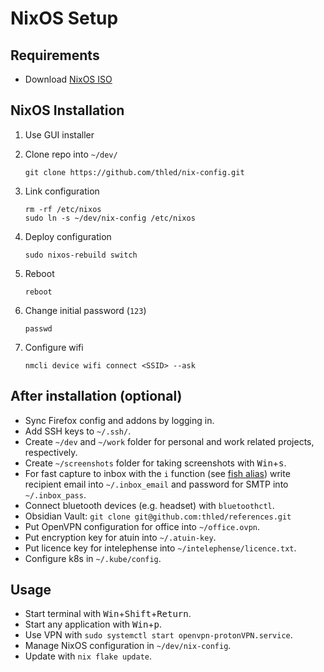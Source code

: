 # NixOS Setup

## Requirements

- Download [NixOS ISO][nixos]

## NixOS Installation

1. Use GUI installer
1. Clone repo into `~/dev/`

    ```shell
    git clone https://github.com/thled/nix-config.git
    ```

1. Link configuration

    ```shell
    rm -rf /etc/nixos
    sudo ln -s ~/dev/nix-config /etc/nixos
    ```

1. Deploy configuration

    ```shell
    sudo nixos-rebuild switch
    ```

1. Reboot

    ```shell
    reboot
    ```

1. Change initial password (`123`)

    ```shell
    passwd
    ```

1. Configure wifi

    ```shell
    nmcli device wifi connect <SSID> --ask
    ```

## After installation (optional)

- Sync Firefox config and addons by logging in.
- Add SSH keys to `~/.ssh/`.
- Create `~/dev` and `~/work` folder for personal and work related projects, respectively.
- Create `~/screenshots` folder for taking screenshots with <kbd>Win</kbd>+<kbd>s</kbd>.
- For fast capture to inbox with the `i` function (see [fish alias][fish]) write recipient email into `~/.inbox_email` and password for SMTP into `~/.inbox_pass`.
- Connect bluetooth devices (e.g. headset) with `bluetoothctl`.
- Obsidian Vault: `git clone git@github.com:thled/references.git`
- Put OpenVPN configuration for office into `~/office.ovpn`.
- Put encryption key for atuin into `~/.atuin-key`.
- Put licence key for intelephense into `~/intelephense/licence.txt`.
- Configure k8s in `~/.kube/config`.

## Usage

- Start terminal with <kbd>Win</kbd>+<kbd>Shift</kbd>+<kbd>Return</kbd>.
- Start any application with <kbd>Win</kbd>+<kbd>p</kbd>.
- Use VPN with `sudo systemctl start openvpn-protonVPN.service`.
- Manage NixOS configuration in `~/dev/nix-config`.
- Update with `nix flake update`.

[nixos]: https://nixos.org/download.html#nixos-iso
[fish]: terminal/fish.nix

